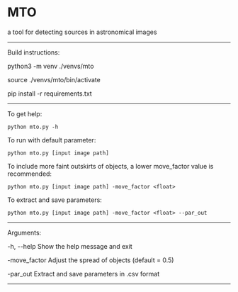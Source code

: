 # MTO
a tool for detecting sources in astronomical images

--------------------------

Build instructions:

python3 -m venv ./venvs/mto

source ./venvs/mto/bin/activate

pip install -r requirements.txt

--------------------------

To get help: 

	python mto.py -h

To run with default parameter: 

	python mto.py [input image path]

To include more faint outskirts of objects, a lower move_factor value is recommended: 

	python mto.py [input image path] -move_factor <float>

To extract and save parameters:

	python mto.py [input image path] -move_factor <float> --par_out

--------------------------

Arguments:

  -h, --help            Show the help message and exit

 -move_factor           Adjust the spread of objects (default = 0.5)

 -par_out		        Extract and save parameters in .csv format
 

-------------------------
